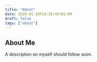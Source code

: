 ```yaml
---
title: "About"
date: 2020-01-10T14:19:43+01:00
draft: false
tags: ["about"]
---
```


## About Me
A description on myself should follow soon.
